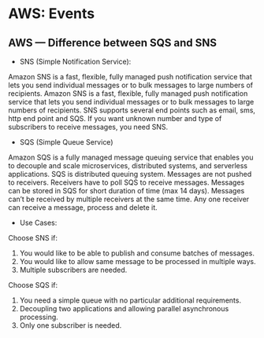 # AWS: Events

## AWS — Difference between SQS and SNS

- SNS (Simple Notification Service):

Amazon SNS is a fast, flexible, fully managed push notification service that lets you send individual messages or to bulk messages to large numbers of recipients.
Amazon SNS is a fast, flexible, fully managed push notification service that lets you send individual messages or to bulk messages to large numbers of recipients.
SNS supports several end points such as email, sms, http end point and SQS. If you want unknown number and type of subscribers to receive messages, you need SNS.

- SQS (Simple Queue Service)

Amazon SQS is a fully managed message queuing service that enables you to decouple and scale microservices, distributed systems, and serverless applications.
SQS is distributed queuing system. Messages are not pushed to receivers. Receivers have to poll SQS to receive messages. Messages can be stored in SQS for short duration of time (max 14 days).
Messages can’t be received by multiple receivers at the same time. Any one receiver can receive a message, process and delete it.

- Use Cases:

Choose SNS if:

1. You would like to be able to publish and consume batches of messages.
2. You would like to allow same message to be processed in multiple ways.
3. Multiple subscribers are needed.

Choose SQS if:

1. You need a simple queue with no particular additional requirements.
2. Decoupling two applications and allowing parallel asynchronous processing.
3. Only one subscriber is needed.
